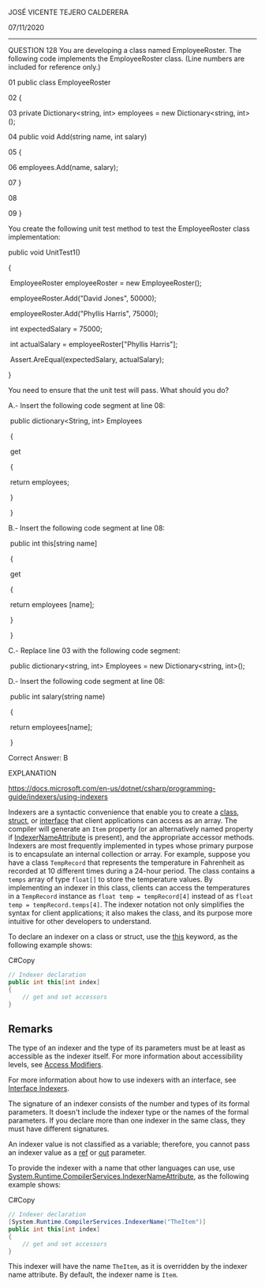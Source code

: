 JOSÉ VICENTE TEJERO CALDERERA

07/11/2020

_________________________________________________________

QUESTION 128
You are developing a class named EmployeeRoster. The following code implements the EmployeeRoster class. (Line numbers are included for reference only.)



01 public class EmployeeRoster

02 {

03	private Dictionary<string, int> employees = new Dictionary<string, int>();

04	public void Add(string name, int salary)

05	{

06	 	employees.Add(name, salary);

07	}

08

09 }

You create the following unit test method to test the EmployeeRoster class implementation:

public void UnitTest1()

{

​	EmployeeRoster employeeRoster = new EmployeeRoster();

​	employeeRoster.Add("David Jones", 50000);

​	employeeRoster.Add("Phyllis Harris", 75000);

​	int expectedSalary = 75000;

​	int actualSalary = employeeRoster["Phyllis Harris"];

​	Assert.AreEqual(expectedSalary, actualSalary);

}

You need to ensure that the unit test will pass.
What should you do?

A.- Insert the following code segment at line 08:

​	public dictionary<String, int> Employees

​	{

​		get

​		{

​			return employees;

​		}

​	}

B.- Insert the following code segment at line 08:

​		public int this[string name]

​		{

​			get

​			{

​				return employees [name];

​			}

​		}

C.- Replace line 03 with the following code segment:

​	public dictionary<string, int> Employees = new Dictionary<string, int>();

D.- Insert the following code segment at line 08:

​	public int salary(string name)

​	{

​		return employees[name];

​	}

Correct Answer: B

EXPLANATION

https://docs.microsoft.com/en-us/dotnet/csharp/programming-guide/indexers/using-indexers

Indexers are a syntactic convenience that enable you to create a [class](https://docs.microsoft.com/en-us/dotnet/csharp/language-reference/keywords/class), [struct](https://docs.microsoft.com/en-us/dotnet/csharp/language-reference/builtin-types/struct), or [interface](https://docs.microsoft.com/en-us/dotnet/csharp/language-reference/keywords/interface) that client applications can access as an array. The compiler will generate an `Item` property (or an alternatively named property if [IndexerNameAttribute](https://docs.microsoft.com/en-us/dotnet/api/system.runtime.compilerservices.indexernameattribute) is present), and the appropriate accessor methods. Indexers are most frequently implemented in types whose primary purpose is to encapsulate an internal collection or array. For example, suppose you have a class `TempRecord` that represents the temperature in Fahrenheit as recorded at 10 different times during a 24-hour period. The class contains a `temps` array of type `float[]` to store the temperature values. By implementing an indexer in this class, clients can access the temperatures in a `TempRecord` instance as `float temp = tempRecord[4]` instead of as `float temp = tempRecord.temps[4]`. The indexer notation not only simplifies the syntax for client applications; it also makes the class, and its purpose more intuitive for other developers to understand.

To declare an indexer on a class or struct, use the [this](https://docs.microsoft.com/en-us/dotnet/csharp/language-reference/keywords/this) keyword, as the following example shows:

C#Copy

```csharp
// Indexer declaration
public int this[int index]
{
    // get and set accessors
}
```

## Remarks

The type of an indexer and the type of its parameters must be at least as accessible as the indexer itself. For more information about accessibility levels, see [Access Modifiers](https://docs.microsoft.com/en-us/dotnet/csharp/language-reference/keywords/access-modifiers).

For more information about how to use indexers with an interface, see [Interface Indexers](https://docs.microsoft.com/en-us/dotnet/csharp/programming-guide/indexers/indexers-in-interfaces).

The signature of an indexer consists of the number and types of its formal parameters. It doesn't include the indexer type or the names of the formal parameters. If you declare more than one indexer in the same class, they must have different signatures.

An indexer value is not classified as a variable; therefore, you cannot pass an indexer value as a [ref](https://docs.microsoft.com/en-us/dotnet/csharp/language-reference/keywords/ref) or [out](https://docs.microsoft.com/en-us/dotnet/csharp/language-reference/keywords/out-parameter-modifier) parameter.

To provide the indexer with a name that other languages can use, use [System.Runtime.CompilerServices.IndexerNameAttribute](https://docs.microsoft.com/en-us/dotnet/api/system.runtime.compilerservices.indexernameattribute), as the following example shows:

C#Copy

```csharp
// Indexer declaration
[System.Runtime.CompilerServices.IndexerName("TheItem")]
public int this[int index]
{
    // get and set accessors
}
```

This indexer will have the name `TheItem`, as it is overridden by the indexer name attribute. By default, the indexer name is `Item`.